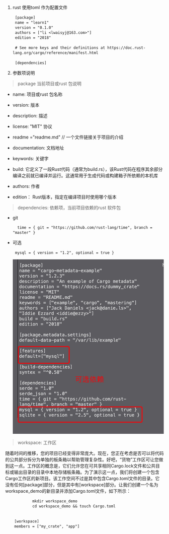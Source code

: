 1. rust 使用toml 作为配置文件

        [package]
        name = "learn1"
        version = "0.1.0"
        authors = ["li <lwaisyj@163.com>"]
        edition = "2018"

        # See more keys and their definitions at https://doc.rust-lang.org/cargo/reference/manifest.html

        [dependencies]

2. 参数项说明

> package 当前项目或rust 包说明

+ name: 项目或rust 包名称

+ version: 版本

+ description: 描述

+ license: "MIT" 协议

+ readme ="readme.md" // 一个文件链接关于项目的介绍

+ documentation: 文档地址

+ keywords: 关键字

+ build: 它定义了一段Rust代码（通常为build.rs），该Rust代码在程序其余部分编译之前就已编译并运行。这通常用于生成代码或构建箱子所依赖的本机库

+ authors: 作者

+ edition： Rust版本，指定在编译项目时使用哪个版本

> dependencies: 依赖项，当前项目依赖的rust 软件包

+ git 

        time = { git = "https://github.com/rust-lang/time", branch = "master" }
+ 可选

       mysql = { version = "1.2", optional = true }

     ![avatar](../assets/cartom.jpg)

> workspace: 工作区

   随着时间的推移，您的项目已经变得非常庞大。现在，您正在考虑是否可以将代码的公共部分拆分为单独的板条箱以帮助管理复杂性。好吧，“货物”工作区可让您做到这一点。工作区的概念是，它们允许您在可共享相同Cargo.lock文件和公共目标或输出目录的目录中本地存储板条箱。为了演示这一点，我们将创建一个包含Cargo工作区的新项目。该工作空间不过是其中包含Cargo.toml文件的目录。它没有任何[package]部分，但是其中有[workspace]部分。让我们创建一个名为workspace_demo的新目录并添加Cargo.toml文件，如下所示：

                mkdir workspace_demo
                cd workspace_demo && touch Cargo.toml


        [workspace]
        members = ["my_crate", "app"]

